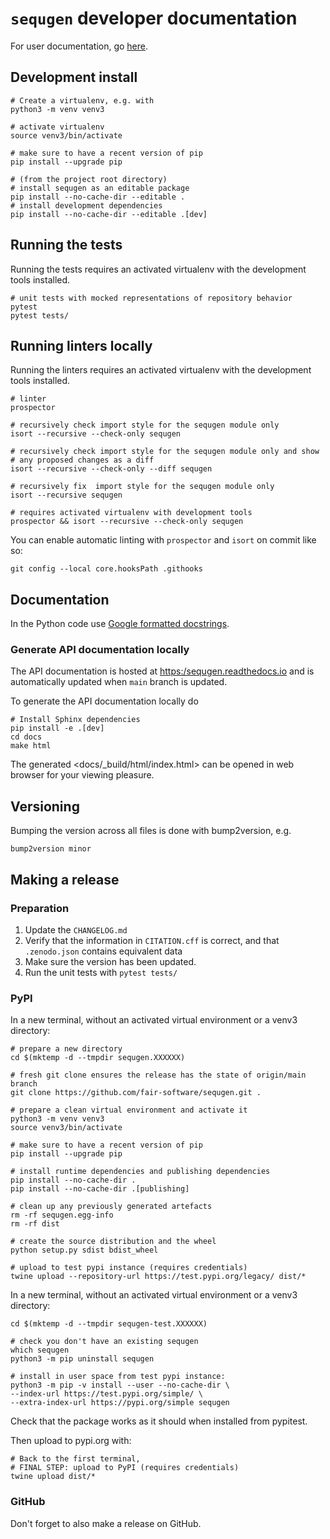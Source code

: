 # `sequgen` developer documentation

For user documentation, go [here](README.md).

## Development install

``` {.sourceCode .shell}
# Create a virtualenv, e.g. with
python3 -m venv venv3

# activate virtualenv
source venv3/bin/activate

# make sure to have a recent version of pip
pip install --upgrade pip

# (from the project root directory)
# install sequgen as an editable package
pip install --no-cache-dir --editable .
# install development dependencies
pip install --no-cache-dir --editable .[dev]
```

## Running the tests

Running the tests requires an activated virtualenv with the development
tools installed.

``` {.sourceCode .shell}
# unit tests with mocked representations of repository behavior
pytest
pytest tests/

```

## Running linters locally

Running the linters requires an activated virtualenv with the
development tools installed.

``` {.sourceCode .shell}
# linter
prospector

# recursively check import style for the sequgen module only
isort --recursive --check-only sequgen

# recursively check import style for the sequgen module only and show
# any proposed changes as a diff
isort --recursive --check-only --diff sequgen

# recursively fix  import style for the sequgen module only
isort --recursive sequgen
```

``` {.sourceCode .shell}
# requires activated virtualenv with development tools
prospector && isort --recursive --check-only sequgen
```

You can enable automatic linting with `prospector` and `isort` on commit
like so:

``` {.sourceCode .shell}
git config --local core.hooksPath .githooks
```

## Documentation

In the Python code use [Google formatted docstrings](https://google.github.io/styleguide/pyguide.html#381-docstrings).

### Generate API documentation locally

The API documentation is hosted at [https:/sequgen.readthedocs.io](https:/sequgen.readthedocs.io) and is automatically updated when `main` branch is updated.

To generate the API documentation locally do

```shell
# Install Sphinx dependencies
pip install -e .[dev]
cd docs
make html
```

The generated <docs/_build/html/index.html> can be opened in web browser for your viewing pleasure.

## Versioning

Bumping the version across all files is done with bump2version, e.g.

``` {.sourceCode .shell}
bump2version minor
```

## Making a release

### Preparation

1.  Update the `CHANGELOG.md`
2.  Verify that the information in `CITATION.cff` is correct, and that
    `.zenodo.json` contains equivalent data
3.  Make sure the version has been updated.
4.  Run the unit tests with `pytest tests/`

### PyPI

In a new terminal, without an activated virtual environment or a venv3
directory:

``` {.sourceCode .shell}
# prepare a new directory
cd $(mktemp -d --tmpdir sequgen.XXXXXX)

# fresh git clone ensures the release has the state of origin/main branch
git clone https://github.com/fair-software/sequgen.git .

# prepare a clean virtual environment and activate it
python3 -m venv venv3
source venv3/bin/activate

# make sure to have a recent version of pip
pip install --upgrade pip

# install runtime dependencies and publishing dependencies
pip install --no-cache-dir .
pip install --no-cache-dir .[publishing]

# clean up any previously generated artefacts
rm -rf sequgen.egg-info
rm -rf dist

# create the source distribution and the wheel
python setup.py sdist bdist_wheel

# upload to test pypi instance (requires credentials)
twine upload --repository-url https://test.pypi.org/legacy/ dist/*
```

In a new terminal, without an activated virtual environment or a venv3
directory:

``` {.sourceCode .shell}
cd $(mktemp -d --tmpdir sequgen-test.XXXXXX)

# check you don't have an existing sequgen
which sequgen
python3 -m pip uninstall sequgen

# install in user space from test pypi instance:
python3 -m pip -v install --user --no-cache-dir \
--index-url https://test.pypi.org/simple/ \
--extra-index-url https://pypi.org/simple sequgen
```

Check that the package works as it should when installed from pypitest.

Then upload to pypi.org with:

``` {.sourceCode .shell}
# Back to the first terminal,
# FINAL STEP: upload to PyPI (requires credentials)
twine upload dist/*
```

### GitHub

Don't forget to also make a release on GitHub.
